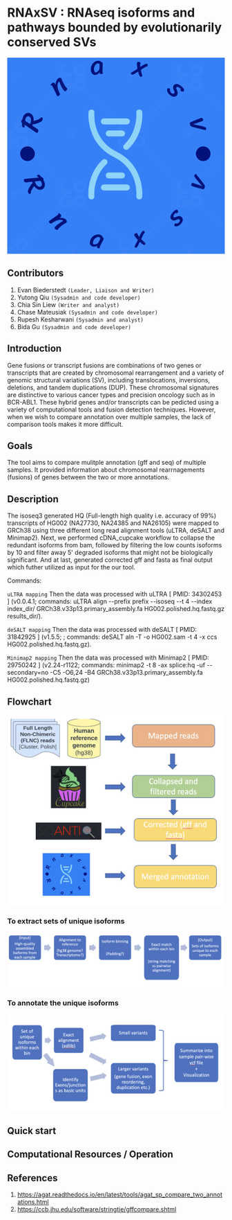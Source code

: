# RNAxSV : RNAseq isoforms and pathways bounded by evolutionarily conserved SVs

![](images/logo.png)

## Contributors
1. Evan	Biederstedt `(Leader, Liaison and Writer)`
2. Yutong	Qiu `(Sysadmin and code developer)`
3. Chia Sin	Liew `(Writer and analyst)`
4. Chase	Mateusiak `(Sysadmin and code developer)`
5. Rupesh	Kesharwani `(Sysadmin and analyst)`
6. Bida	Gu `(Sysadmin and code developer)`


## Introduction
Gene fusions or transcript fusions are combinations of two genes or transcripts that are created by chromosomal rearrangement and a variety of genomic structural variations (SV), including translocations, inversions, deletions, and tandem duplications (DUP). These chromosomal signatures are distinctive to various cancer types and precision oncology such as in BCR-ABL1.
These hybrid genes and/or transcripts can be pedicted using a variety of computational tools and fusion detection techniques. However, when we wish to compare annotation over multiple samples, the lack of comparison tools makes it more difficult.

## Goals
The tool aims to compare mulitple annotation (gff and seq) of multiple samples. It provided information about chromosomal rearrnagements (fusions) of genes between the two or more annotations. 

## Description
The isoseq3 generated HQ (Full-length high quality i.e. accuracy of 99%) transcripts of HG002 (NA27730, NA24385 and NA26105) were mapped to GRCh38 using three different long read alignment tools (uLTRA, deSALT and Minimap2). Next, we performed cDNA_cupcake workflow to collapse the redundant isoforms from bam, followed by filtering the low counts isoforms by 10 and filter away 5' degraded isoforms that might not be biologically significant. And at last, generated corrected gff and fasta as final output which futher utilized as input for the our tool.

Commands:

`uLTRA mapping`
Then the data was processed with uLTRA [ PMID: 34302453 ] (v0.0.4.1; commands: uLTRA align --prefix prefix --isoseq --t 4 --index index_dir/ GRCh38.v33p13.primary_assembly.fa HG002.polished.hq.fastq.gz results_dir/).

`deSALT mapping`
Then the data was processed with deSALT [ PMID: 31842925 ] (v1.5.5; ; commands: deSALT aln -T -o HG002.sam -t 4 -x ccs HG002.polished.hq.fastq.gz).

`Minimap2 mapping`
Then the data was processed with Minimap2 [ PMID: 29750242 ] (v2.24-r1122; commands: minimap2 -t 8 -ax splice:hq -uf --secondary=no -C5 -O6,24 -B4 GRCh38.v33p13.primary_assembly.fa HG002.polished.hq.fastq.gz)

## Flowchart
![](images/workflow.png)
### To extract sets of unique isoforms
![](images/workflow_part1.png)
### To annotate the unique isoforms
![](images/workflow_part2.png)

## Quick start


## Computational Resources / Operation


## References
1. https://agat.readthedocs.io/en/latest/tools/agat_sp_compare_two_annotations.html
2. https://ccb.jhu.edu/software/stringtie/gffcompare.shtml


